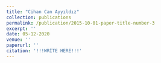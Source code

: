 ```yaml
---
title: "Cihan Can Ayyıldız"
collection: publications
permalink: /publication/2015-10-01-paper-title-number-3
excerpt: ''
date: 05-12-2020
venue: ''
paperurl: ''
citation: '!!!WRİTE HERE!!!'
---
```



